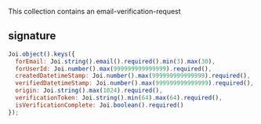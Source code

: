 This collection contains an email-verification-request

## signature
```js
Joi.object().keys({
  forEmail: Joi.string().email().required().min(3).max(30),
  forUserId: Joi.number().max(999999999999999).required(),
  createdDatetimeStamp: Joi.number().max(999999999999999).required(),
  verifiedDatetimeStamp: Joi.number().max(999999999999999).required(),
  origin: Joi.string().max(1024).required(),
  verificationToken: Joi.string().min(64).max(64).required(),
  isVerificationComplete: Joi.boolean().required()
});
```